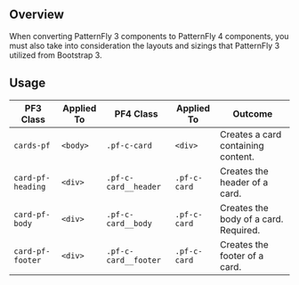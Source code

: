 ## Overview

When converting PatternFly 3 components to PatternFly 4 components, you must also take into consideration the layouts and sizings that PatternFly 3 utilized from Bootstrap 3.

## Usage

| PF3 Class | Applied To | PF4 Class | Applied To | Outcome |
| -- | -- | -- | -- | -- |
| `cards-pf` | `<body>` | `.pf-c-card` | `<div>` | Creates a card containing content. |
| `card-pf-heading` | `<div>` | `.pf-c-card__header` | `.pf-c-card` | Creates the header of a card. |    
| `card-pf-body` | `<div>` | `.pf-c-card__body` | `.pf-c-card` | Creates the body of a card. Required. | 
| `card-pf-footer` | `<div>` | `.pf-c-card__footer` | `.pf-c-card` | Creates the footer of a card. | 